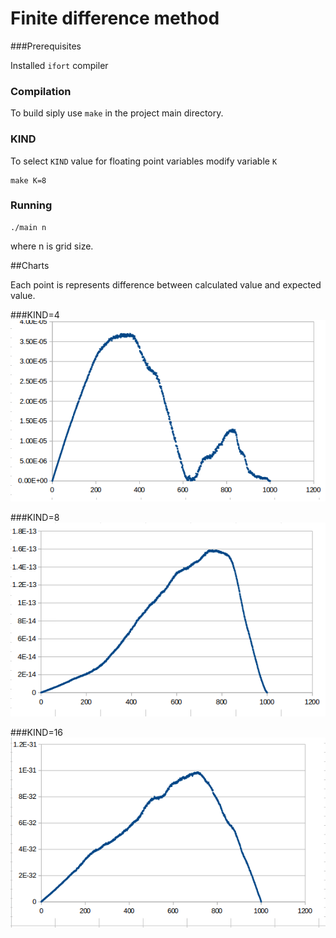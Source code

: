 # Finite difference method

###Prerequisites

Installed `ifort` compiler

### Compilation

To build siply use `make` in the project main directory.

### KIND

To select `KIND` value for floating point variables modify variable `K`

```
make K=8
```

### Running

```
./main n
```
where n is grid size.

##Charts

Each point is represents difference between calculated value and expected value.

###KIND=4
![kind4chart](charts/kind4.png)

###KIND=8
![kind8chart](charts/kind8.png)

###KIND=16
![kind16chart](charts/kind16.png)
